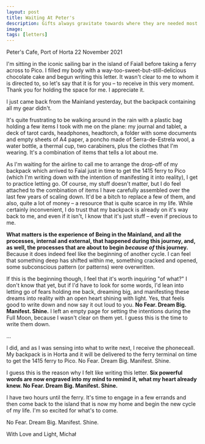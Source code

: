 ```yaml
---
layout: post
title: Waiting At Peter's
description: Gifts always gravitate towards where they are needed most. 
image: 
tags: [letters]
---
```


Peter's Cafe, Port of Horta
22 November 2021

I'm sitting in the iconic sailing bar in the island of Faiall before taking a ferry across to Pico. I filled my body with a way-too-sweet-but-still-delicious chocolate cake and begun writing this letter. It wasn't clear to me to whom it is directed to, so let's say that it is for you – to receive in this very moment. Thank you for holding the space for me. I appreciate it.

I just came back from the Mainland yesterday, but the backpack containing all my gear didn't. 

It's quite frustrating to be walking around in the rain with a plastic bag holding a few items I took with me on the plane: my journal and tablet, a deck of tarot cards, headphones, headtorch, a folder with some documents and empty sheets of A4 paper, a poncho made of Serra-de-Estrela wool, a water bottle, a thermal cup, two carabiners, plus the clothes that I'm wearing. It's a combination of items that tells a lot about me.

As I'm waiting for the airline to call me to arrange the drop-off of my backpack which arrived to Faial just in time to get the 1415 ferry to Pico (which I'm writing down with the intention of manifesting it into reality), I get to practice letting go. Of course, my stuff doesn't matter, but I do feel attached to the combination of items I have carefully assembled over the last few years of scaling down. It'd be a bitch to replace a few of them, and also, quite a lot of money – a resource that is quite scarce in my life. While certainly inconvenient, I do trust that my backpack is already on it's way back to me, and even if it isn't, I know that it's just stuff – even if precious to me.

**What matters is the experience of Being in the Mainland, and all the processes, internal and external, that happened during this journey, and, as well, the processes that are about to begin *because of* this journey.** Because it does indeed feel like the beginning of another cycle. I can feel that something deep has shifted within me, something cracked and opened, some subconscious pattern (or patterns) were overwritten.

If this is the beginning though, I feel that it's worth inquiring "of what?" I don't know that yet, but if I'd have to look for some words, I'd lean into letting go of fears holding me back, dreaming big, and manifesting these dreams into reality with an open heart shining with light. Yes, that feels good to write down and now say it out loud to you. **No Fear. Dream Big. Manifest. Shine.** I left an empty page for setting the intentions during the Full Moon, because I wasn't clear on them yet. I guess this is the time to write them down.

...

I did, and as I was sensing into what to write next, I receive the phoneceall. My backpack is in Horta and it will be delivered to the ferry terminal on time to get the 1415 ferry to Pico. No Fear. Dream Big. Manifest. Shine.

I guess this is the reason why I felt like writing this letter. **Six powerful words are now engraved into my mind to remind it, what my heart already knew. No Fear. Dream Big. Manifest. Shine.**

I have two hours until the ferry. It's time to engage in a few errands and then come back to the island that is now my home and begin the new cycle of my life. I'm so excited for what's to come.

No Fear. Dream Big. Manifest. Shine.

With Love and Light,
Michał





